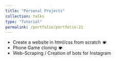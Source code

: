 ```yaml
---
title: "Personal Projects"
collection: talks
type: "Tutorial"
permalink: /portfolio/portfolio-21
---
```



* Create a website in html/css from scratch [<img src="/images/GitHub.png" alt="GitHub" width="15" height="10" />](https://github.com/b-ptiste/Composed-Image-Retrieval)
* Phone Game cloning [<img src="/images/GitHub.png" alt="GitHub" width="15" height="10" />](https://github.com/b-ptiste/first_web_site)
* Web-Scraping / Creation of bots for Instagram 